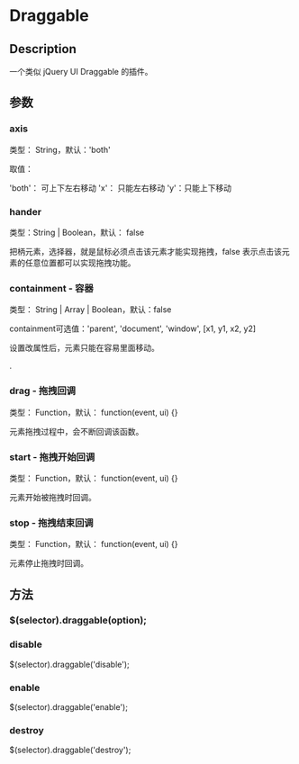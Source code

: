 # Draggable

## Description

一个类似 jQuery UI Draggable 的插件。


## 参数

### axis

类型： String，默认：'both'

取值：

'both'： 可上下左右移动
'x'： 只能左右移动
'y'：只能上下移动


### hander

类型：String | Boolean，默认： false

把柄元素，选择器，就是鼠标必须点击该元素才能实现拖拽，false 表示点击该元素的任意位置都可以实现拖拽功能。


### containment - 容器

类型： String | Array | Boolean，默认：false

containment可选值：'parent', 'document', 'window', [x1, y1, x2, y2]

设置改属性后，元素只能在容易里面移动。

.

### drag - 拖拽回调

类型： Function，默认： function(event, ui) {}

元素拖拽过程中，会不断回调该函数。



### start - 拖拽开始回调

类型： Function，默认： function(event, ui) {}

元素开始被拖拽时回调。


### stop - 拖拽结束回调

类型： Function，默认： function(event, ui) {}

元素停止拖拽时回调。


## 方法

### $(selector).draggable(option);

### disable

$(selector).draggable('disable');

### enable

$(selector).draggable('enable');


### destroy

$(selector).draggable('destroy');


